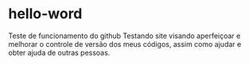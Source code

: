 # hello-word
Teste de funcionamento do github
Testando site visando aperfeiçoar e melhorar o controle de versão dos meus códigos, assim como ajudar e obter ajuda de outras pessoas.
